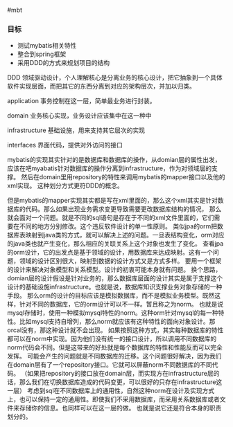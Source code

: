 #mbt
  
### 目标   
* 测试mybatis相关特性
* 整合到spring框架
* 采用DDD的方式来规划项目的结构

DDD
领域驱动设计，个人理解核心是分离业务的核心设计，把它抽象到一个具体软件实现层面，而把其它的东西分离到对应的架构层次，并加以归类。

application
事务控制在这一层，简单最业务进行封装。

domain
业务核心实现，业务设计应该集中在这一种中

infrastructure
基础设施，用来支持其它层次的实现

interfaces
界面代码，提供对外访问的接口


mybatis的实现其实针对的是数据库和数据库的操作，从domian层的属性出发，应该在吧myabatis针对数据库的操作分离到infrastructure，作为对领域层的支撑。
然后在domain里用repository的特性来调用mybatis的mapper接口以及他的xml实现。
这种划分方式更符DDD的概念。


但是mybatis的mapper实现其实都是写在xml里面的，那么这个xml其实是针对数据库的代码。那么如果出现业务需求变更导致需要更改数据库结构的情况，
那么就会面对一个问题。就是不同的sql语句是存在于不同的xml文件里面的，它们需要在不同的地方分别修改。这个违反软件设计的单一性原则。
类似jpa的orm把数据库表映射到java类的方式，就可以解决上述的问题。一旦表结构变化，orm对应的java类也就产生变化，那么相应的关联关系上这个对象也发生了变化。
查看jpa的orm设计，它的出发点是基于领域的设计，用数据库来达成映射。这有一个问题，领域的设计区别很大，映射到数据的设计方式又是方式多样。
要用一个框架的设计来解决对象模型和关系模型。设计的初衷可能本身就有问题。
换个思路，domian层的设计假设是针对业务的，那么数据库层面的设计其实是属于支撑这个设计的基础设施infrastructure。也就是说，数据库知识支撑业务对象存储的一种手段。
那么orm的设计的目标应该是模拟数据库，而不是模拟业务模型。既然这样，针对不同的数据库，它的orm设计可以不一样。暂且称之为norm。
也就是说mysql存储时，使用一种模拟mysql特性的norm。这种orm针对mysql的每一种特性。比如mysql支持自增列，那么norm就应该有这种特性的面向对象设计。那orcal没有，那这种设计就不会出现。
如果按照这种方式，其实每种数据库的特性都可以在norm中实现。因为他们没有统一的接口设计，所以调用不同数据库的norm代码会不同。但是这带来的好处就是每个数据库的特性和性能反而可以完全发挥。
可能会产生的问题就是不同数据库的迁移。这个问题很好解决，因为我们在domain层有了一个repository接口。它就可以屏蔽norm不同数据库的不同代码。
（如果把repository的接口放在domain层，而实现方在infrastructure层的话，那么我们在切换数据库造成的代码变更，可以很好的只存在infrastructure这一层）
考虑到sql在不同数据库上的通用性，自然这种norm在设计及实现方式上，也可以保持一定的通用性。即使我们不采用数据库，而采用关系数据库或者文件来存储你的信息。也同样可以在这一层的做。
也就是说它还是符合本身的职责划分的。
